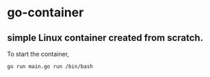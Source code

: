 # go-container

## simple Linux container created from scratch.

To start the container, 

```go run main.go run /bin/bash```





